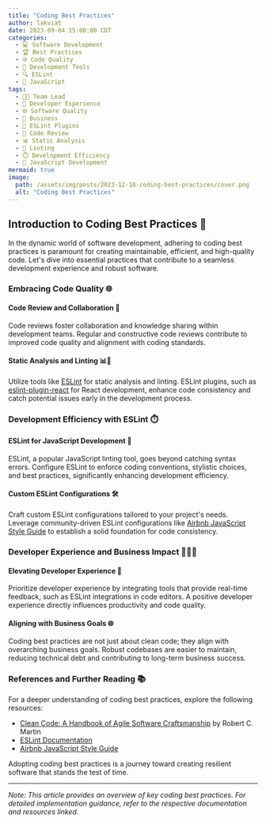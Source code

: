 ```yaml
---
title: "Coding Best Practices"
author: lakviat
date: 2023-09-04 15:00:00 CDT
categories:
  - 💻 Software Development
  - 🏆 Best Practices
  - 🌐 Code Quality
  - 🧰 Development Tools
  - 🔍 ESLint
  - 🚀 JavaScript
tags:
  - 👩‍💻 Team Lead
  - 🚀 Developer Experience
  - 🌐 Software Quality
  - 🏢 Business
  - 📝 ESLint Plugins
  - 🤝 Code Review
  - 📊 Static Analysis
  - 🧹 Linting
  - ⏱️ Development Efficiency
  - 🚀 JavaScript Development
mermaid: true
image:
  path: /assets/img/posts/2023-12-18-coding-best-practices/cover.png
  alt: "Coding Best Practices"
---
```


## Introduction to Coding Best Practices 🚀

In the dynamic world of software development, adhering to coding best practices is paramount for creating maintainable, efficient, and high-quality code. Let's dive into essential practices that contribute to a seamless development experience and robust software.

### Embracing Code Quality 🌐

#### Code Review and Collaboration 🤝

Code reviews foster collaboration and knowledge sharing within development teams. Regular and constructive code reviews contribute to improved code quality and alignment with coding standards.

#### Static Analysis and Linting 📊🧹

Utilize tools like [ESLint](https://eslint.org/) for static analysis and linting. ESLint plugins, such as [eslint-plugin-react](https://github.com/yannickcr/eslint-plugin-react) for React development, enhance code consistency and catch potential issues early in the development process.

### Development Efficiency with ESLint ⏱️

#### ESLint for JavaScript Development 🚀

ESLint, a popular JavaScript linting tool, goes beyond catching syntax errors. Configure ESLint to enforce coding conventions, stylistic choices, and best practices, significantly enhancing development efficiency.

#### Custom ESLint Configurations 🛠️

Craft custom ESLint configurations tailored to your project's needs. Leverage community-driven ESLint configurations like [Airbnb JavaScript Style Guide](https://github.com/airbnb/javascript) to establish a solid foundation for code consistency.

### Developer Experience and Business Impact 👩‍💻🏢

#### Elevating Developer Experience 🚀

Prioritize developer experience by integrating tools that provide real-time feedback, such as ESLint integrations in code editors. A positive developer experience directly influences productivity and code quality.

#### Aligning with Business Goals 🌐

Coding best practices are not just about clean code; they align with overarching business goals. Robust codebases are easier to maintain, reducing technical debt and contributing to long-term business success.

### References and Further Reading 📚

For a deeper understanding of coding best practices, explore the following resources:

- [Clean Code: A Handbook of Agile Software Craftsmanship](https://www.amazon.com/Clean-Code-Handbook-Software-Craftsmanship/dp/0132350882) by Robert C. Martin
- [ESLint Documentation](https://eslint.org/docs/user-guide/getting-started)
- [Airbnb JavaScript Style Guide](https://github.com/airbnb/javascript)

Adopting coding best practices is a journey toward creating resilient software that stands the test of time.

---

*Note: This article provides an overview of key coding best practices. For detailed implementation guidance, refer to the respective documentation and resources linked.*
